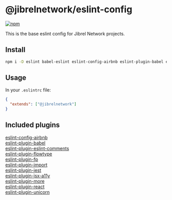 # @jibrelnetwork/eslint-config
[![npm](https://img.shields.io/npm/v/%40jibrelnetwork/eslint-config.svg)](https://www.npmjs.com/package/@jibrelnetwork/eslint-config)

This is the base eslint config for Jibrel Network projects.

## Install

```bash
npm i -D eslint babel-eslint eslint-config-airbnb eslint-plugin-babel eslint-plugin-eslint-comments eslint-plugin-flowtype eslint-plugin-fp eslint-plugin-import eslint-plugin-jest eslint-plugin-jsx-a11y eslint-plugin-more eslint-plugin-react eslint-plugin-unicorn @jibrelnetwork/eslint
```

## Usage

In your `.eslintrc` file:
```json
{
  "extends": ["@jibrelnetwork"]
}
```

## Included plugins

[eslint-config-airbnb](https://github.com/airbnb/javascript)    
[eslint-plugin-babel](https://github.com/babel/eslint-plugin-babel)    
[eslint-plugin-eslint-comments](https://github.com/mysticatea/eslint-plugin-eslint-comments)    
[eslint-plugin-flowtype](https://github.com/gajus/eslint-plugin-flowtype)    
[eslint-plugin-fp](https://github.com/jfmengels/eslint-plugin-fp)     
[eslint-plugin-import](https://github.com/benmosher/eslint-plugin-import)    
[eslint-plugin-jest](https://github.com/jest-community/eslint-plugin-jest)     
[eslint-plugin-jsx-a11y](https://github.com/evcohen/eslint-plugin-jsx-a11y)     
[eslint-plugin-more](https://github.com/WebbyLab/eslint-plugin-more)     
[eslint-plugin-react](https://github.com/yannickcr/eslint-plugin-react)     
[eslint-plugin-unicorn](https://github.com/sindresorhus/eslint-plugin-unicorn)    

